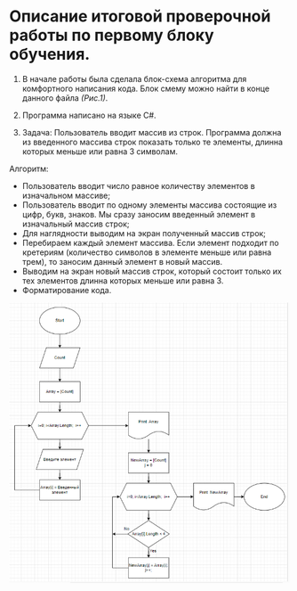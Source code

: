 # Описание итоговой проверочной работы по первому блоку обучения. #

1. В начале работы была сделала блок-схема алгоритма для комфортного написания кода. 
Блок смему можно найти в конце данного файла *(Рис.1)*.

2. Программа написано на языке C#.

3. Задача: Пользователь вводит массив из строк. Программа должна из введенного массива строк показать только те элементы, длинна которых меньше или равна 3 символам.

Алгоритм:
- Пользователь вводит число равное количеству элементов в изначальном массиве;
- Пользователь вводит по одному элементы массива состоящие из цифр, букв, знаков. Мы сразу заносим введенный элемент в изначальный массив строк;
- Для наглядности выводим на экран полученный массив строк;
- Перебираем каждый элемент массива. Если элемент подходит по кретериям (количество символов в элементе меньше или равна трем), то заносим данный элемент в новый массив.
- Выводим на экран новый массив строк, который состоит только их тех элементов длинна которых меньше или равна 3. 
- Форматирование кода.

![Рис.1](https://github.com/MariR0m/FinalWork/blob/master/FW1/Блок-схема%20алгоритма.png)

